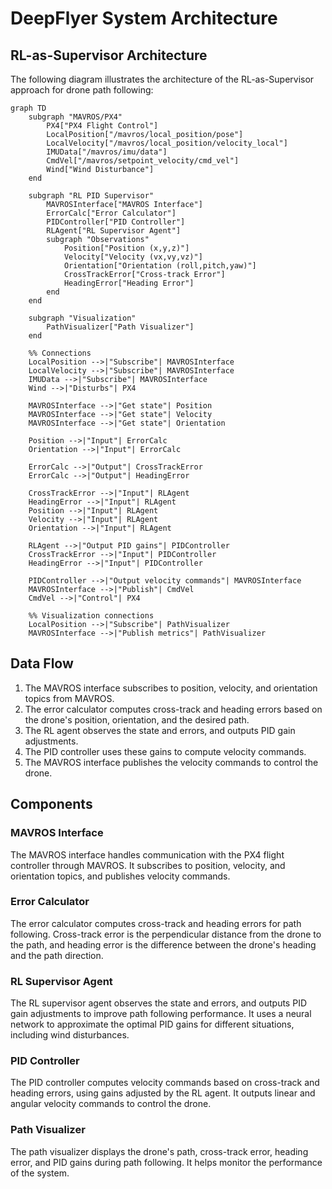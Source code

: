 # DeepFlyer System Architecture

## RL-as-Supervisor Architecture

The following diagram illustrates the architecture of the RL-as-Supervisor approach for drone path following:

```mermaid
graph TD
    subgraph "MAVROS/PX4"
        PX4["PX4 Flight Control"]
        LocalPosition["/mavros/local_position/pose"]
        LocalVelocity["/mavros/local_position/velocity_local"]
        IMUData["/mavros/imu/data"]
        CmdVel["/mavros/setpoint_velocity/cmd_vel"]
        Wind["Wind Disturbance"]
    end

    subgraph "RL PID Supervisor"
        MAVROSInterface["MAVROS Interface"]
        ErrorCalc["Error Calculator"]
        PIDController["PID Controller"]
        RLAgent["RL Supervisor Agent"]
        subgraph "Observations"
            Position["Position (x,y,z)"]
            Velocity["Velocity (vx,vy,vz)"]
            Orientation["Orientation (roll,pitch,yaw)"]
            CrossTrackError["Cross-track Error"]
            HeadingError["Heading Error"]
        end
    end

    subgraph "Visualization"
        PathVisualizer["Path Visualizer"]
    end

    %% Connections
    LocalPosition -->|"Subscribe"| MAVROSInterface
    LocalVelocity -->|"Subscribe"| MAVROSInterface
    IMUData -->|"Subscribe"| MAVROSInterface
    Wind -->|"Disturbs"| PX4
    
    MAVROSInterface -->|"Get state"| Position
    MAVROSInterface -->|"Get state"| Velocity
    MAVROSInterface -->|"Get state"| Orientation
    
    Position -->|"Input"| ErrorCalc
    Orientation -->|"Input"| ErrorCalc
    
    ErrorCalc -->|"Output"| CrossTrackError
    ErrorCalc -->|"Output"| HeadingError
    
    CrossTrackError -->|"Input"| RLAgent
    HeadingError -->|"Input"| RLAgent
    Position -->|"Input"| RLAgent
    Velocity -->|"Input"| RLAgent
    Orientation -->|"Input"| RLAgent
    
    RLAgent -->|"Output PID gains"| PIDController
    CrossTrackError -->|"Input"| PIDController
    HeadingError -->|"Input"| PIDController
    
    PIDController -->|"Output velocity commands"| MAVROSInterface
    MAVROSInterface -->|"Publish"| CmdVel
    CmdVel -->|"Control"| PX4
    
    %% Visualization connections
    LocalPosition -->|"Subscribe"| PathVisualizer
    MAVROSInterface -->|"Publish metrics"| PathVisualizer
```

## Data Flow

1. The MAVROS interface subscribes to position, velocity, and orientation topics from MAVROS.
2. The error calculator computes cross-track and heading errors based on the drone's position, orientation, and the desired path.
3. The RL agent observes the state and errors, and outputs PID gain adjustments.
4. The PID controller uses these gains to compute velocity commands.
5. The MAVROS interface publishes the velocity commands to control the drone.

## Components

### MAVROS Interface

The MAVROS interface handles communication with the PX4 flight controller through MAVROS. It subscribes to position, velocity, and orientation topics, and publishes velocity commands.

### Error Calculator

The error calculator computes cross-track and heading errors for path following. Cross-track error is the perpendicular distance from the drone to the path, and heading error is the difference between the drone's heading and the path direction.

### RL Supervisor Agent

The RL supervisor agent observes the state and errors, and outputs PID gain adjustments to improve path following performance. It uses a neural network to approximate the optimal PID gains for different situations, including wind disturbances.

### PID Controller

The PID controller computes velocity commands based on cross-track and heading errors, using gains adjusted by the RL agent. It outputs linear and angular velocity commands to control the drone.

### Path Visualizer

The path visualizer displays the drone's path, cross-track error, heading error, and PID gains during path following. It helps monitor the performance of the system. 